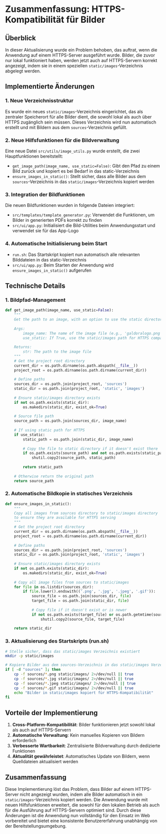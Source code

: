 # Zusammenfassung: HTTPS-Kompatibilität für Bilder

## Überblick

In dieser Aktualisierung wurde ein Problem behoben, das auftrat, wenn die Anwendung auf einem HTTPS-Server ausgeführt wurde. Bilder, die zuvor nur lokal funktioniert haben, werden jetzt auch auf HTTPS-Servern korrekt angezeigt, indem sie in einem speziellen `static/images`-Verzeichnis abgelegt werden.

## Implementierte Änderungen

### 1. Neue Verzeichnisstruktur

Es wurde ein neues `static/images`-Verzeichnis eingerichtet, das als zentraler Speicherort für alle Bilder dient, die sowohl lokal als auch über HTTPS zugänglich sein müssen. Dieses Verzeichnis wird nun automatisch erstellt und mit Bildern aus dem `sources`-Verzeichnis gefüllt.

### 2. Neue Hilfsfunktionen für die Bildverwaltung

Eine neue Datei `src/utils/image_utils.py` wurde erstellt, die zwei Hauptfunktionen bereitstellt:

- `get_image_path(image_name, use_static=False)`: Gibt den Pfad zu einem Bild zurück und kopiert es bei Bedarf in das static-Verzeichnis
- `ensure_images_in_static()`: Stellt sicher, dass alle Bilder aus dem `sources`-Verzeichnis in das `static/images`-Verzeichnis kopiert werden

### 3. Integration der Bildfunktionen

Die neuen Bildfunktionen wurden in folgende Dateien integriert:

- `src/templates/template_generator.py`: Verwendet die Funktionen, um Bilder in generierten PDFs korrekt zu finden
- `src/ui/app.py`: Initialisiert die Bild-Utilities beim Anwendungsstart und verwendet sie für das App-Logo

### 4. Automatische Initialisierung beim Start

- `run.sh`: Das Startskript kopiert nun automatisch alle relevanten Bilddateien in das static-Verzeichnis
- `src/ui/app.py`: Beim Starten der Anwendung wird `ensure_images_in_static()` aufgerufen

## Technische Details

### 1. Bildpfad-Management

```python
def get_image_path(image_name, use_static=False):
    """
    Get the path to an image, with an option to use the static directory for HTTP/HTTPS serving
    
    Args:
        image_name: The name of the image file (e.g., 'galdoralogo.png')
        use_static: If True, use the static/images path for HTTPS compatibility
        
    Returns:
        str: The path to the image file
    """
    # Get the project root directory
    current_dir = os.path.dirname(os.path.abspath(__file__))
    project_root = os.path.dirname(os.path.dirname(current_dir))
    
    # Define paths
    sources_dir = os.path.join(project_root, 'sources')
    static_dir = os.path.join(project_root, 'static', 'images')
    
    # Ensure static/images directory exists
    if not os.path.exists(static_dir):
        os.makedirs(static_dir, exist_ok=True)
    
    # Source file path
    source_path = os.path.join(sources_dir, image_name)
    
    # If using static path for HTTPS
    if use_static:
        static_path = os.path.join(static_dir, image_name)
        
        # Copy the file to static directory if it doesn't exist there
        if os.path.exists(source_path) and not os.path.exists(static_path):
            shutil.copy2(source_path, static_path)
            
        return static_path
    
    # Otherwise return the original path
    return source_path
```

### 2. Automatische Bildkopie in statisches Verzeichnis

```python
def ensure_images_in_static():
    """
    Copy all images from sources directory to static/images directory 
    to ensure they are available for HTTPS serving
    """
    # Get the project root directory
    current_dir = os.path.dirname(os.path.abspath(__file__))
    project_root = os.path.dirname(os.path.dirname(current_dir))
    
    # Define paths
    sources_dir = os.path.join(project_root, 'sources')
    static_dir = os.path.join(project_root, 'static', 'images')
    
    # Ensure static/images directory exists
    if not os.path.exists(static_dir):
        os.makedirs(static_dir, exist_ok=True)
    
    # Copy all image files from sources to static/images
    for file in os.listdir(sources_dir):
        if file.lower().endswith(('.png', '.jpg', '.jpeg', '.gif')):
            source_file = os.path.join(sources_dir, file)
            target_file = os.path.join(static_dir, file)
            
            # Copy file if it doesn't exist or is newer
            if not os.path.exists(target_file) or os.path.getmtime(source_file) > os.path.getmtime(target_file):
                shutil.copy2(source_file, target_file)
                
    return static_dir
```

### 3. Aktualisierung des Startskripts (run.sh)

```bash
# Stelle sicher, dass das static/images Verzeichnis existiert
mkdir -p static/images

# Kopiere Bilder aus dem sources-Verzeichnis in das static/images Verzeichnis
if [ -d "sources" ]; then
    cp -f sources/*.png static/images/ 2>/dev/null || true
    cp -f sources/*.jpg static/images/ 2>/dev/null || true
    cp -f sources/*.jpeg static/images/ 2>/dev/null || true
    cp -f sources/*.gif static/images/ 2>/dev/null || true
    echo "Bilder in static/images kopiert für HTTPS-Kompatibilität"
fi
```

## Vorteile der Implementierung

1. **Cross-Platform-Kompatibilität**: Bilder funktionieren jetzt sowohl lokal als auch auf HTTPS-Servern
2. **Automatische Verwaltung**: Kein manuelles Kopieren von Bildern erforderlich
3. **Verbesserte Wartbarkeit**: Zentralisierte Bildverwaltung durch dedizierte Funktionen
4. **Aktualität gewährleistet**: Automatisches Update von Bildern, wenn Quelldateien aktualisiert werden

## Zusammenfassung

Diese Implementierung löst das Problem, dass Bilder auf einem HTTPS-Server nicht angezeigt wurden, indem alle Bilder automatisch in ein `static/images`-Verzeichnis kopiert werden. Die Anwendung wurde mit neuen Hilfsfunktionen erweitert, die sowohl für den lokalen Betrieb als auch für die Ausführung auf HTTPS-Servern optimiert sind. Durch diese Änderungen ist die Anwendung nun vollständig für den Einsatz im Web vorbereitet und bietet eine konsistente Benutzererfahrung unabhängig von der Bereitstellungsumgebung. 